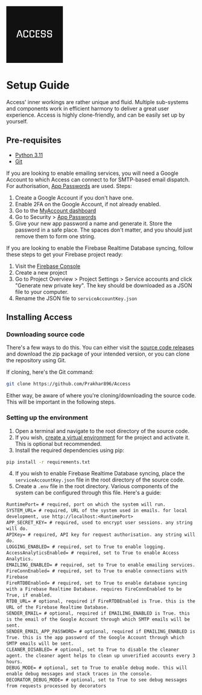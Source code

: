 <img src="https://github.com/Prakhar896/Access/blob/revamp/assets/logo/png/logo-color.png?raw=true" alt="Access Logo" height="150px">

# Setup Guide

Access' inner workings are rather unique and fluid. Multiple sub-systems and components work in efficient harmony to deliver a great user experience. Access is highly clone-friendly, and can be easily set up by yourself.

## Pre-requisites

- [Python 3.11](https://www.python.org/downloads)
- [Git](https://git-scm.com/downloads)

If you are looking to enable emailing services, you will need a Google Account to which Access can connect to for SMTP-based email dispatch. For authorisation, [App Passwords](https://support.google.com/accounts/answer/185833?hl=en#zippy=%2Cwhy-you-may-need-an-app-password%2Capp-passwords-revoked-after-password-change) are used. Steps:
1. Create a Google Account if you don't have one.
2. Enable 2FA on the Google Account, if not already enabled.
3. Go to the [MyAccount dashboard](https://myaccount.google.com)
4. Go to Security > [App Passwords](https://myaccount.google.com/apppasswords)
5. Give your new app password a name and generate it. Store the password in a safe place. The spaces don't matter, and you should just remove them to form one string.

If you are looking to enable the Firebase Realtime Database syncing, follow these steps to get your Firebase project ready:
1. Visit the [Firebase Console](https://console.firebase.google.com)
2. Create a new project
3. Go to Project Overview > Project Settings > Service accounts and click "Generate new private key". The key should be downloaded as a JSON file to your computer.
4. Rename the JSON file to `serviceAccountKey.json`

## Installing Access

### Downloading source code

There's a few ways to do this. You can either visit the [source code releases](https://github.com/Prakhar896/Access/releases) and download the zip package of your intended version, or you can clone the repository using Git.

If cloning, here's the Git command:
```zsh
git clone https://github.com/Prakhar896/Access
```

Either way, be aware of where you're cloning/downloading the source code. This will be important in the following steps.

### Setting up the environment

1. Open a terminal and navigate to the root directory of the source code.
2. If you wish, [create a virtual environment](https://docs.python.org/3/library/venv.html) for the project and activate it. This is optional but recommended.
3. Install the required dependencies using pip:
```zsh
pip install -r requirements.txt
```
4. If you wish to enable Firebase Realtime Database syncing, place the `serviceAccountKey.json` file in the root directory of the source code.
5. Create a `.env` file in the root directory. Various components of the system can be configured through this file. Here's a guide:
```env
RuntimePort= # required, port on which the system will run.
SYSTEM_URL= # required, URL of the system used in emails. for local development, use http://localhost:<RuntimePort>
APP_SECRET_KEY= # required, used to encrypt user sessions. any string will do.
APIKey= # required, API key for request authorisation. any string will do.
LOGGING_ENABLED= # required, set to True to enable logging.
AccessAnalyticsEnabled= # required, set to True to enable Access Analytics.
EMAILING_ENABLED= # required, set to True to enable emailing services.
FireConnEnabled= # required, set to True to enable connections with Firebase
FireRTDBEnabled= # required, set to True to enable database syncing with a Firebase Realtime Database. requires FireConnEnabled to be True, if enabled.
RTDB_URL= # optional, required if FireRTDBEnabled is True. this is the URL of the Firebase Realtime Database.
SENDER_EMAIL= # optional, required if EMAILING_ENABLED is True. this is the email of the Google Account through which SMTP emails will be sent.
SENDER_EMAIL_APP_PASSWORD= # optional, required if EMAILING_ENABLED is True. this is the app password of the Google Account through which SMTP emails will be sent.
CLEANER_DISABLED= # optional, set to True to disable the cleaner agent. the cleaner agent helps to clean up unverified accounts every 3 hours.
DEBUG_MODE= # optional, set to True to enable debug mode. this will enable debug messages and stack traces in the console.
DECORATOR_DEBUG_MODE= # optional, set to True to see debug messages from requests processed by decorators
```